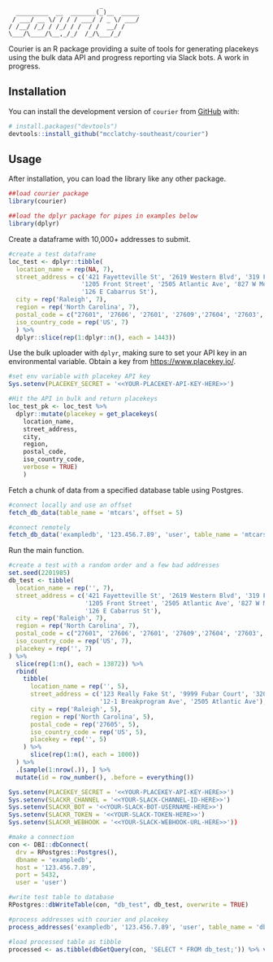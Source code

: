 
<!-- README.md is generated from README.Rmd. Please edit that file -->

                             _          
      _________  __  _______(_)__  _____
     / ___/ __ \/ / / / ___/ / _ \/ ___/
    / /__/ /_/ / /_/ / /  / /  __/ /    
    \___/\____/\__,_/_/  /_/\___/_/     
                                        

<!-- badges: start -->
<!-- badges: end -->

Courier is an R package providing a suite of tools for generating
placekeys using the bulk data API and progress reporting via Slack bots.
A work in progress.

## Installation

You can install the development version of `courier` from
[GitHub](https://github.com/) with:

``` r
# install.packages("devtools")
devtools::install_github("mcclatchy-southeast/courier")
```

## Usage

After installation, you can load the library like any other package.

``` r
##load courier package
library(courier)

##load the dplyr package for pipes in examples below
library(dplyr)
```

Create a dataframe with 10,000+ addresses to submit.

``` r
#create a test dataframe
loc_test <- dplyr::tibble(
  location_name = rep(NA, 7),
  street_address = c('421 Fayetteville St', '2619 Western Blvd', '319 Fayetteville St',
                    '1205 Front Street', '2505 Atlantic Ave', '827 W Morgan St',
                    '126 E Cabarrus St'),
  city = rep('Raleigh', 7),
  region = rep('North Carolina', 7),
  postal_code = c("27601", '27606', '27601', '27609','27604', '27603', '27601'),
  iso_country_code = rep('US', 7)
  ) %>%
  dplyr::slice(rep(1:dplyr::n(), each = 1443))
```

Use the bulk uploader with `dplyr`, making sure to set your API key in
an environmental variable. Obtain a key from <https://www.placekey.io/>.

``` r
#set env variable with placekey API key
Sys.setenv(PLACEKEY_SECRET = '<<YOUR-PLACEKEY-API-KEY-HERE>>')

#Hit the API in bulk and return placekeys
loc_test_pk <- loc_test %>%
  dplyr::mutate(placekey = get_placekeys(
    location_name,
    street_address,
    city,
    region,
    postal_code,
    iso_country_code,
    verbose = TRUE)
    )
```

Fetch a chunk of data from a specified database table using Postgres.

``` r
#connect locally and use an offset
fetch_db_data(table_name = 'mtcars', offset = 5)

#connect remotely
fetch_db_data('exampledb', '123.456.7.89', 'user', table_name = 'mtcars')
```

Run the main function.

``` r
#create a test with a random order and a few bad addresses
set.seed(2201985)
db_test <- tibble(
  location_name = rep('', 7),
  street_address = c('421 Fayetteville St', '2619 Western Blvd', '319 Fayetteville St', 
                     '1205 Front Street', '2505 Atlantic Ave', '827 W Morgan St',
                     '126 E Cabarrus St'),
  city = rep('Raleigh', 7),
  region = rep('North Carolina', 7),
  postal_code = c("27601", '27606', '27601', '27609','27604', '27603', '27601'),
  iso_country_code = rep('US', 7),
  placekey = rep('', 7)
) %>% 
  slice(rep(1:n(), each = 13872)) %>%
  rbind(
    tibble(
      location_name = rep('', 5),
      street_address = c('123 Really Fake St', '9999 Fubar Court', '3201 Bad Addy Lane', 
                         '12-1 Breakprogram Ave', '2505 Atlantic Ave'),
      city = rep('Raleigh', 5),
      region = rep('North Carolina', 5),
      postal_code = rep('27605', 5),
      iso_country_code = rep('US', 5),
      placekey = rep('', 5)
    ) %>% 
      slice(rep(1:n(), each = 1000))
  ) %>% 
  .[sample(1:nrow(.)), ] %>% 
  mutate(id = row_number(), .before = everything())

Sys.setenv(PLACEKEY_SECRET = '<<YOUR-PLACEKEY-API-KEY-HERE>>')
Sys.setenv(SLACKR_CHANNEL = '<<YOUR-SLACK-CHANNEL-ID-HERE>>')
Sys.setenv(SLACKR_BOT = '<<YOUR-SLACK-BOT-USERNAME-HERE>>')
Sys.setenv(SLACKR_TOKEN = '<<YOUR-SLACK-TOKEN-HERE>>')
Sys.setenv(SLACKR_WEBHOOK = '<<YOUR-SLACK-WEBHOOK-URL-HERE>>'))

#make a connection
con <- DBI::dbConnect(
  drv = RPostgres::Postgres(),
  dbname = 'exampledb',
  host = '123.456.7.89',
  port = 5432,
  user = 'user')

#write test table to database
RPostgres::dbWriteTable(con, "db_test", db_test, overwrite = TRUE)

#process addresses with courier and placekey
process_addresses('exampledb', '123.456.7.89', 'user', table_name = 'db_test')

#load processed table as tibble
processed <- as.tibble(dbGetQuery(con, 'SELECT * FROM db_test;')) %>% view()
```

<!--You'll still need to render `README.Rmd` regularly, to keep `README.md` up-to-date. `devtools::build_readme()` is handy for this. You could also use GitHub Actions to re-render `README.Rmd` every time you push. An example workflow can be found here: <https://github.com/r-lib/actions/tree/v1/examples>.-->
